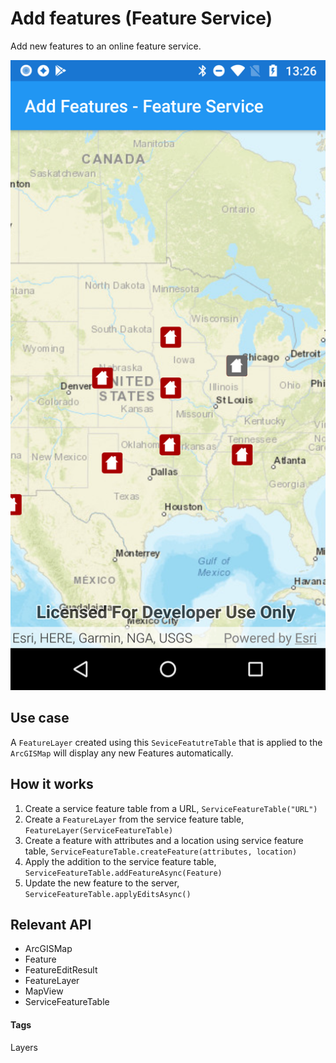 # Add features (Feature Service)

Add new features to an online feature service.

![Add Features (Feature Service)](add-features-feature-service.png)

## Use case

A `FeatureLayer` created using this `SeviceFeatutreTable` that is applied to the `ArcGISMap` will display any new Features automatically.

## How it works

1. Create a service feature table from a URL, `ServiceFeatureTable("URL")`
2. Create a `FeatureLayer` from the service feature table, `FeatureLayer(ServiceFeatureTable)`
3. Create a feature with attributes and a location using service feature table, `ServiceFeatureTable.createFeature(attributes, location)`
4. Apply the addition to the service feature table, `ServiceFeatureTable.addFeatureAsync(Feature)`
5. Update the new feature to the server, `ServiceFeatureTable.applyEditsAsync()`

## Relevant API

* ArcGISMap
* Feature
* FeatureEditResult
* FeatureLayer
* MapView
* ServiceFeatureTable

#### Tags

Layers